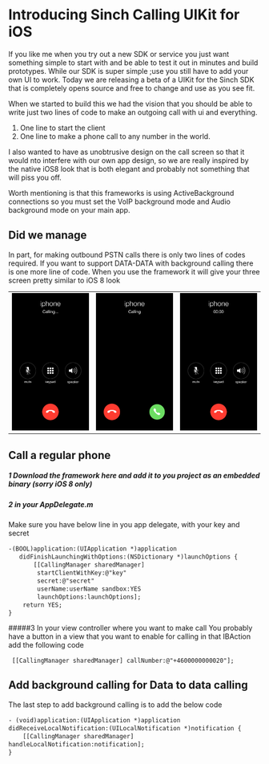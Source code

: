 # Introducing Sinch Calling UIKit for iOS
If you like me when you try out a new SDK or service you just want something simple to start with and be able to test it out in minutes and build prototypes. While our SDK is super simple ;use you still have to add your own UI to work. Today we are releasing a beta of a UIKit for the Sinch SDK that is completely opens source and free to change and use as you see fit. 

When we started to build this we had the vision that you should be able to write just two lines of code to make an outgoing call with ui and everything. 

1. One line to start the client  
2. One line to make a phone call to any number in the world.

I also wanted to have as unobtrusive design on the call screen so that it would nto interfere with our own app design, so we are really inspired by the native iOS8 look that is both elegant and probably not something that will piss you off. 

Worth mentioning is that this frameworks is using ActiveBackground connections so you must set the VoIP background mode and Audio background mode on your main app.

## Did we manage
In part, for making outbound PSTN calls there is only two lines of codes required. If you want to support DATA-DATA with background calling there is one more line of code. When you use the framework it will give your three screen pretty similar to iOS 8 look

<table>
<tr>
<td>
<img src="images/calling.png"> 
</td>
<td>
<img src="images/incomming.png">
</td>
<td>
<img src="images/incall.png">
</tr>
</table>

## Call a regular phone
##### 1 Download the framework here and add it to you project as an embedded binary (sorry iOS 8 only)

##### 2 in your AppDelegate.m 
Make sure you have below line in you app delegate, with your key and secret
``` 
-(BOOL)application:(UIApplication *)application 
   didFinishLaunchingWithOptions:(NSDictionary *)launchOptions {
       [[CallingManager sharedManager]
        startClientWithKey:@"key"
        secret:@"secret"
        userName:userName sandbox:YES
        launchOptions:launchOptions];
    return YES;
}
```
#####3 In your view controller where you want to make call 
You probably have a button in a view that you want to enable for calling in that IBAction add the following code

```
 [[CallingManager sharedManager] callNumber:@"+4600000000020"];
```
## Add background calling for Data to data calling
The last step to add background calling is to add the below code
```
- (void)application:(UIApplication *)application didReceiveLocalNotification:(UILocalNotification *)notification {
    [[CallingManager sharedManager] handleLocalNotification:notification];
}
```  

